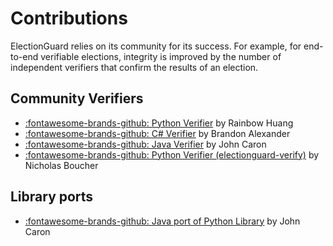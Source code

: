 
# Contributions

ElectionGuard relies on its community for its success. For example, for end-to-end verifiable elections, integrity is improved by the number of independent verifiers that confirm the results of an election.

## Community Verifiers

- [:fontawesome-brands-github: Python Verifier](https://github.com/rainbowhuanguw/ElectionGuard-verifier-python) by Rainbow Huang
- [:fontawesome-brands-github: C# Verifier](https://github.com/brandon-irl/ElectionGuard-Verifier-C-) by Brandon Alexander
- [:fontawesome-brands-github: Java Verifier](https://github.com/JohnLCaron/electionguard-java) by John Caron
- [:fontawesome-brands-github: Python Verifier (electionguard-verify)](https://github.com/nickboucher/electionguard-verify) by Nicholas Boucher

## Library ports

- [:fontawesome-brands-github: Java port of Python Library](https://github.com/JohnLCaron/electionguard-java) by John Caron